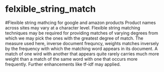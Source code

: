 # felxible_string_match
#Flexible string mathcing for google and amazon products
Product names across sites may vary at a character level. Flexible string matching techniques may be required for providing
matches of varying degrees from which we may pick the ones with the greatest degree of match. The measure used here, inverse 
document frequncy, weights matches inversely by the frequency with which the matching word appears in its document. A match of 
one wird with another that appears quite rarely carries much more weight than a match of the same word with one that occurs 
more frequently. Further enhancements like tf-idf may applied.
